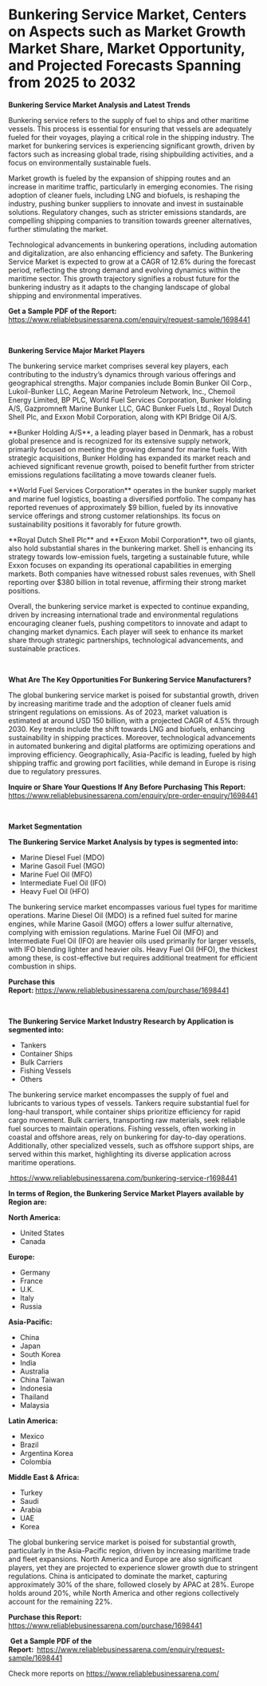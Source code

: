 <p><h1>Bunkering Service Market, Centers on Aspects such as Market Growth Market Share, Market Opportunity, and Projected Forecasts Spanning from 2025 to 2032</h1></p><p><strong>Bunkering Service Market Analysis and Latest Trends</strong></p>
<p><p>Bunkering service refers to the supply of fuel to ships and other maritime vessels. This process is essential for ensuring that vessels are adequately fueled for their voyages, playing a critical role in the shipping industry. The market for bunkering services is experiencing significant growth, driven by factors such as increasing global trade, rising shipbuilding activities, and a focus on environmentally sustainable fuels.</p><p>Market growth is fueled by the expansion of shipping routes and an increase in maritime traffic, particularly in emerging economies. The rising adoption of cleaner fuels, including LNG and biofuels, is reshaping the industry, pushing bunker suppliers to innovate and invest in sustainable solutions. Regulatory changes, such as stricter emissions standards, are compelling shipping companies to transition towards greener alternatives, further stimulating the market.</p><p>Technological advancements in bunkering operations, including automation and digitalization, are also enhancing efficiency and safety. The Bunkering Service Market is expected to grow at a CAGR of 12.6% during the forecast period, reflecting the strong demand and evolving dynamics within the maritime sector. This growth trajectory signifies a robust future for the bunkering industry as it adapts to the changing landscape of global shipping and environmental imperatives.</p></p>
<p><strong>Get a Sample PDF of the Report:&nbsp;</strong> <a href="https://www.reliablebusinessarena.com/enquiry/request-sample/1698441?utm_campaign=3569&utm_medium=2&utm_source=Github&utm_content=ia&utm_term=30032025&utm_id=bunkering-service">https://www.reliablebusinessarena.com/enquiry/request-sample/1698441</a></p>
<p>&nbsp;</p>
<p><strong>Bunkering Service Major Market Players</strong></p>
<p><p>The bunkering service market comprises several key players, each contributing to the industry’s dynamics through various offerings and geographical strengths. Major companies include Bomin Bunker Oil Corp., Lukoil-Bunker LLC, Aegean Marine Petroleum Network, Inc., Chemoil Energy Limited, BP PLC, World Fuel Services Corporation, Bunker Holding A/S, Gazpromneft Marine Bunker LLC, GAC Bunker Fuels Ltd., Royal Dutch Shell Plc, and Exxon Mobil Corporation, along with KPI Bridge Oil A/S.</p><p>**Bunker Holding A/S**, a leading player based in Denmark, has a robust global presence and is recognized for its extensive supply network, primarily focused on meeting the growing demand for marine fuels. With strategic acquisitions, Bunker Holding has expanded its market reach and achieved significant revenue growth, poised to benefit further from stricter emissions regulations facilitating a move towards cleaner fuels.</p><p>**World Fuel Services Corporation** operates in the bunker supply market and marine fuel logistics, boasting a diversified portfolio. The company has reported revenues of approximately $9 billion, fueled by its innovative service offerings and strong customer relationships. Its focus on sustainability positions it favorably for future growth.</p><p>**Royal Dutch Shell Plc** and **Exxon Mobil Corporation**, two oil giants, also hold substantial shares in the bunkering market. Shell is enhancing its strategy towards low-emission fuels, targeting a sustainable future, while Exxon focuses on expanding its operational capabilities in emerging markets. Both companies have witnessed robust sales revenues, with Shell reporting over $380 billion in total revenue, affirming their strong market positions.</p><p>Overall, the bunkering service market is expected to continue expanding, driven by increasing international trade and environmental regulations encouraging cleaner fuels, pushing competitors to innovate and adapt to changing market dynamics. Each player will seek to enhance its market share through strategic partnerships, technological advancements, and sustainable practices.</p></p>
<p>&nbsp;</p>
<p><strong>What Are The Key Opportunities For Bunkering Service Manufacturers?</strong></p>
<p><p>The global bunkering service market is poised for substantial growth, driven by increasing maritime trade and the adoption of cleaner fuels amid stringent regulations on emissions. As of 2023, market valuation is estimated at around USD 150 billion, with a projected CAGR of 4.5% through 2030. Key trends include the shift towards LNG and biofuels, enhancing sustainability in shipping practices. Moreover, technological advancements in automated bunkering and digital platforms are optimizing operations and improving efficiency. Geographically, Asia-Pacific is leading, fueled by high shipping traffic and growing port facilities, while demand in Europe is rising due to regulatory pressures.</p></p>
<p><strong>Inquire or Share Your Questions If Any Before Purchasing This Report:</strong> <a href="https://www.reliablebusinessarena.com/enquiry/pre-order-enquiry/1698441?utm_campaign=3569&utm_medium=2&utm_source=Github&utm_content=ia&utm_term=30032025&utm_id=bunkering-service">https://www.reliablebusinessarena.com/enquiry/pre-order-enquiry/1698441</a></p>
<p>&nbsp;</p>
<p><strong>Market Segmentation</strong></p>
<p><strong>The Bunkering Service Market Analysis by types is segmented into:</strong></p>
<p><ul><li>Marine Diesel Fuel (MDO)</li><li>Marine Gasoil Fuel (MGO)</li><li>Marine Fuel Oil (MFO)</li><li>Intermediate Fuel Oil (IFO)</li><li>Heavy Fuel Oil (HFO)</li></ul></p>
<p><p>The bunkering service market encompasses various fuel types for maritime operations. Marine Diesel Oil (MDO) is a refined fuel suited for marine engines, while Marine Gasoil (MGO) offers a lower sulfur alternative, complying with emission regulations. Marine Fuel Oil (MFO) and Intermediate Fuel Oil (IFO) are heavier oils used primarily for larger vessels, with IFO blending lighter and heavier oils. Heavy Fuel Oil (HFO), the thickest among these, is cost-effective but requires additional treatment for efficient combustion in ships.</p></p>
<p><strong>Purchase this Report:&nbsp;</strong><a href="https://www.reliablebusinessarena.com/purchase/1698441?utm_campaign=3569&utm_medium=2&utm_source=Github&utm_content=ia&utm_term=30032025&utm_id=bunkering-service">https://www.reliablebusinessarena.com/purchase/1698441</a></p>
<p>&nbsp;</p>
<p><strong>The Bunkering Service Market Industry Research by Application is segmented into:</strong></p>
<p><ul><li>Tankers</li><li>Container Ships</li><li>Bulk Carriers</li><li>Fishing Vessels</li><li>Others</li></ul></p>
<p><p>The bunkering service market encompasses the supply of fuel and lubricants to various types of vessels. Tankers require substantial fuel for long-haul transport, while container ships prioritize efficiency for rapid cargo movement. Bulk carriers, transporting raw materials, seek reliable fuel sources to maintain operations. Fishing vessels, often working in coastal and offshore areas, rely on bunkering for day-to-day operations. Additionally, other specialized vessels, such as offshore support ships, are served within this market, highlighting its diverse application across maritime operations.</p></p>
<p><a href="https://www.reliablebusinessarena.com/bunkering-service-r1698441?utm_campaign=3569&utm_medium=2&utm_source=Github&utm_content=ia&utm_term=30032025&utm_id=bunkering-service">&nbsp;https://www.reliablebusinessarena.com/bunkering-service-r1698441</a></p>
<p><strong>In terms of Region, the Bunkering Service Market Players available by Region are:</strong></p>
<p>
    <p> <strong> North America: </strong>
        <ul>
            <li>United States</li>
            <li>Canada</li>
        </ul>
        </p> 
    <p> <strong> Europe: </strong>
        <ul>
            <li>Germany</li>
            <li>France</li>
            <li>U.K.</li>
            <li>Italy</li>
            <li>Russia</li>
        </ul>
        </p> 
    <p> <strong> Asia-Pacific: </strong>
        <ul>
            <li>China</li>
            <li>Japan</li>
            <li>South Korea</li>
            <li>India</li>
            <li>Australia</li>
            <li>China Taiwan</li>
            <li>Indonesia</li>
            <li>Thailand</li>
            <li>Malaysia</li>
        </ul>
        </p> 
    <p> <strong> Latin America: </strong>
        <ul>
            <li>Mexico</li>
            <li>Brazil</li>
            <li>Argentina Korea</li>
            <li>Colombia</li>
        </ul>
        </p> 
    <p> <strong> Middle East & Africa: </strong>
        <ul>
            <li>Turkey</li>
            <li>Saudi</li>
            <li>Arabia</li>
            <li>UAE</li>
            <li>Korea</li>
        </ul>
    </p>
    </p>
<p><p>The global bunkering service market is poised for substantial growth, particularly in the Asia-Pacific region, driven by increasing maritime trade and fleet expansions. North America and Europe are also significant players, yet they are projected to experience slower growth due to stringent regulations. China is anticipated to dominate the market, capturing approximately 30% of the share, followed closely by APAC at 28%. Europe holds around 20%, while North America and other regions collectively account for the remaining 22%.</p></p>
<p><strong>Purchase this Report: </strong><a href="https://www.reliablebusinessarena.com/purchase/1698441?utm_campaign=3569&utm_medium=2&utm_source=Github&utm_content=ia&utm_term=30032025&utm_id=bunkering-service">https://www.reliablebusinessarena.com/purchase/1698441</a></p>
<p>&nbsp;<strong>Get a Sample PDF of the Report:&nbsp;&nbsp;</strong><a href="https://www.reliablebusinessarena.com/enquiry/request-sample/1698441?utm_campaign=3569&utm_medium=2&utm_source=Github&utm_content=ia&utm_term=30032025&utm_id=bunkering-service">https://www.reliablebusinessarena.com/enquiry/request-sample/1698441</a></p>
<p><strong></strong></p>
<p>Check more reports on <a href="https://www.reliablebusinessarena.com/?utm_campaign=3569&utm_medium=2&utm_source=Github&utm_content=ia&utm_term=30032025&utm_id=bunkering-service">https://www.reliablebusinessarena.com/</a></p>
